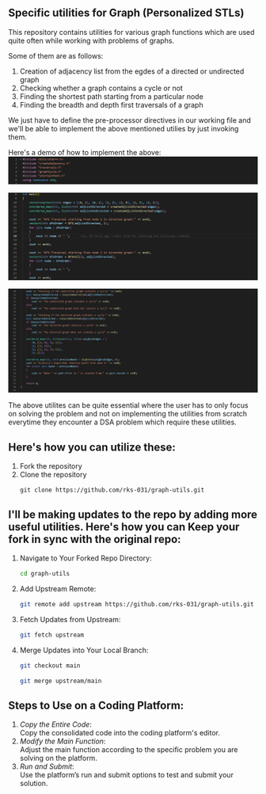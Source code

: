 ## Specific utilities for Graph (Personalized STLs)

This repository contains utilities for various graph functions which are used quite often while working with problems of graphs.

Some of them are as follows:

1. Creation of adjacency list from the egdes of a directed or undirected graph
2. Checking whether a graph contains a cycle or not
3. Finding the shortest path starting from a particular node
4. Finding the breadth and depth first traversals of a graph

We just have to define the pre-processor directives in our working file and we'll be able to implement the above mentioned utilies by just invoking them.

Here's a demo of how to implement the above:
![header files](image.png)

![adjacency lists and traversals](image-1.png)

![cycle detection and shortest path](image-2.png)

The above utilites can be quite essential where the user has to only focus on solving the problem and not on implementing the utilities from scratch everytime they encounter a DSA problem which require these utilities.

## Here's how you can utilize these:

1. Fork the repository
2. Clone the repository
   ```-sh
   git clone https://github.com/rks-031/graph-utils.git
   ```

## I'll be making updates to the repo by adding more useful utilities. Here's how you can Keep your fork in sync with the original repo:

1. Navigate to Your Forked Repo Directory:
   ```sh
   cd graph-utils
   ```
2. Add Upstream Remote:
   ```sh
   git remote add upstream https://github.com/rks-031/graph-utils.git
   ```
3. Fetch Updates from Upstream:
   ```sh
   git fetch upstream
   ```
4. Merge Updates into Your Local Branch:
   ```sh
   git checkout main
   ```
   ```sh
   git merge upstream/main
   ```

## Steps to Use on a Coding Platform:

1. _Copy the Entire Code_: <br/>Copy the consolidated code into the coding platform's editor.
2. _Modify the Main Function_: <br/>Adjust the main function according to the specific problem you are solving on the platform.
3. _Run and Submit_: <br/>Use the platform’s run and submit options to test and submit your solution.
